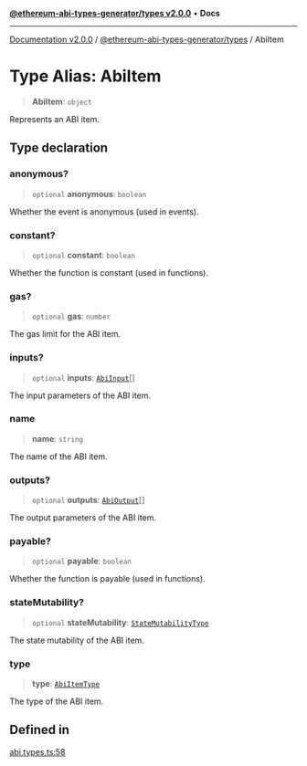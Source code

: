 [**@ethereum-abi-types-generator/types v2.0.0**](../README.md) • **Docs**

***

[Documentation v2.0.0](../../../packages.md) / [@ethereum-abi-types-generator/types](../README.md) / AbiItem

# Type Alias: AbiItem

> **AbiItem**: `object`

Represents an ABI item.

## Type declaration

### anonymous?

> `optional` **anonymous**: `boolean`

Whether the event is anonymous (used in events).

### constant?

> `optional` **constant**: `boolean`

Whether the function is constant (used in functions).

### gas?

> `optional` **gas**: `number`

The gas limit for the ABI item.

### inputs?

> `optional` **inputs**: [`AbiInput`](AbiInput.md)[]

The input parameters of the ABI item.

### name

> **name**: `string`

The name of the ABI item.

### outputs?

> `optional` **outputs**: [`AbiOutput`](AbiOutput.md)[]

The output parameters of the ABI item.

### payable?

> `optional` **payable**: `boolean`

Whether the function is payable (used in functions).

### stateMutability?

> `optional` **stateMutability**: [`StateMutabilityType`](StateMutabilityType.md)

The state mutability of the ABI item.

### type

> **type**: [`AbiItemType`](AbiItemType.md)

The type of the ABI item.

## Defined in

[abi.types.ts:58](https://github.com/niZmosis/ethereum-abi-types-generator/blob/34014c6ac1a58a7622fbd21e7421270aae38bf36/packages/types/src/abi.types.ts#L58)
